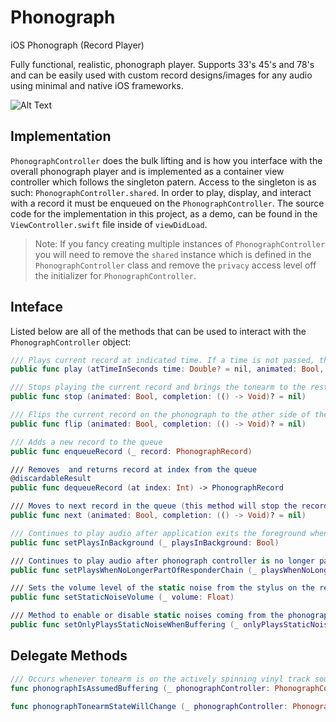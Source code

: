 # Phonograph
iOS Phonograph (Record Player)

Fully functional, realistic, phonograph player. Supports 33's 45's and 78's and can be easily used with custom record designs/images for any audio using minimal and native iOS frameworks.

![Alt Text](https://media.giphy.com/media/S9XGm4qHSvgJ8jcNVw/giphy.gif)

## Implementation
`PhonographController` does the bulk lifting and is how you interface with the overall phonograph player and is implemented as a container view controller which follows the singleton patern. Access to the singleton is as such: `PhonographController.shared`. In order to play, display, and interact with a record it must be enqueued on the `PhonographController`. The source code for the implementation in this project, as a demo, can be found in the `ViewController.swift` file inside of `viewDidLoad`.

> Note: If you fancy creating multiple instances of `PhonographController` you will need to remove the `shared` instance which is defined in the `PhonographController` class and remove the `privacy` access level off the initializer for `PhonographController`. 

## Inteface
Listed below are all of the methods that can be used to interact with the `PhonographController` object:
```swift
/// Plays current record at indicated time. If a time is not passed, the record will start playing from the beginning or wherever audio track was paused
public func play (atTimeInSeconds time: Double? = nil, animated: Bool, completion: (() -> Void)? = nil)

/// Stops playing the current record and brings the tonearm to the rest position
public func stop (animated: Bool, completion: (() -> Void)? = nil)

/// Flips the current record on the phonograph to the other side of the record (this method will stop the record spin and bring tonearm to rest if the record is playing at the time when this method is called)
public func flip (animated: Bool, completion: (() -> Void)? = nil)

/// Adds a new record to the queue
public func enqueueRecord (_ record: PhonographRecord)

/// Removes  and returns record at index from the queue
@discardableResult
public func dequeueRecord (at index: Int) -> PhonographRecord

/// Moves to next record in the queue (this method will stop the record spin and bring tonearm to rest if the record is playing at the time when this method is called)
public func next (animated: Bool, completion: (() -> Void)? = nil)

/// Continues to play audio after application exits the foreground when set to true
public func setPlaysInBackground (_ playsInBackground: Bool)

/// Continues to play audio after phonograph controller is no longer part of the responder chain when set to true
public func setPlaysWhenNoLongerPartOfResponderChain (_ playsWhenNoLongerPartOfResponderChain: Bool)

/// Sets the volume level of the static noise from the stylus on the record on a scale of zero to one. Default volume is 50%.
public func setStaticNoiseVolume (_ volume: Float)

/// Method to enable or disable static noises coming from the phonograph as a result of the stylus on the record when audio player is not buffering
public func setOnlyPlaysStaticNoiseWhenBuffering (_ onlyPlaysStaticNoiseWhenBuffering: Bool)
```

## Delegate Methods
```swift
/// Occurs whenever tonearm is on the actively spinning vinyl track sound grooves but not playing audio. Also called upon release.
func phonographIsAssumedBuffering (_ phonographController: PhonographController, isAssumedBuffering: Bool)

func phonographTonearmStateWillChange (_ phonographController: PhonographController, newTonearmState: PhonographController.TonearmState)
```

